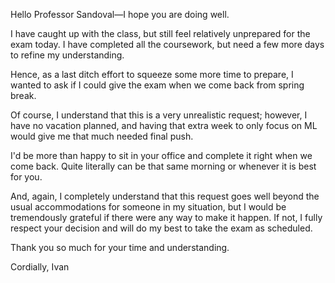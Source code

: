 Hello Professor Sandoval—I hope you are doing well.

I have caught up with the class, but still feel relatively unprepared for the exam today. I have completed all the coursework, but need a few more days to refine my understanding.

Hence, as a last ditch effort to squeeze some more time to prepare, I wanted to ask if I could give the exam when we come back from spring break.

Of course, I understand that this is a very unrealistic request; however, I have no vacation planned, and having that extra week to only focus on ML would give me that much needed final push. 

I'd be more than happy to sit in your office and complete it right when we come back. Quite literally can be that same morning or whenever it is best for you.

And, again, I completely understand that this request goes well beyond the usual accommodations for someone in my situation, but I would be tremendously grateful if there were any way to make it happen. If not, I fully respect your decision and will do my best to take the exam as scheduled.

Thank you so much for your time and understanding.

Cordially,
Ivan